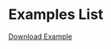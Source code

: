 Examples List
=============

[Download Example](https://github.com/geobricks/pgeo/blob/Download-Refactoring/examples/download_example.md)
